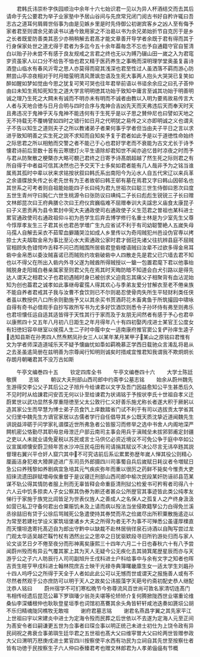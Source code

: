 <!-- { "loadSidebar": true } -->
　　君韩氏讳崇朴字佚园顺治中余年十六七始识君一见以为异人杯酒结交而去其后请命于先公要君为举子业家塾中予居山谷间与先庶常兄闭门阅古书好自矜许辄曰吾志古之道耳何屑屑世俗事为由是见嫉乡里是时先侍御公初谢宾客乡之凶人至有侮予家者君至则谓余兄弟读书以通今致用家之不治曷以书为余兄弟始折节自克厉于是乡之长者既爱防善类其恶少亦稍稍解去君髙才能文章善开导学者余既于君有得而其于行身保家处世之道尤得于君者为多迄今五十余年葢毎念不忘也予自通籍守官自誓清白以贻子孙未尝不有感于良友规戒之言君之终也无以为赙乃辍山田一嵗之入为君窀穸资虽家人以口分不给告不恤也君又精于医药养生之事晩而深明理学堂奥虽复喜诗酒登山临水有春风沂雩之思人亦莫得而窥其浅深也君至性过人虽洒落不羁而游心防黙尝山亭凉夜相对于时月暗萤明清风萧飒忽语及生死大事两人抱头大哭哭已复笑如醉如醒如梦如觉由今思之犹复可笑可哭也往年君举前语以书谘余余应之曰孔子荅仲由曰未知生焉知死知生之道大学言明明徳其功始于致知中庸言至诚其功始于明善明诚之理乃生死之大闗未有诚而不明亦未有明而不诚者由教以入明为要焉故易传言大人者与天地合徳与日月合明与四时合序与鬼神合吉凶先天而天弗违后天而奉天时天且弗违况于鬼神乎天与鬼神不能违何有于生死乎是以子思之賛仲尼也曰譬如天地之无不持载无不覆帱譬如四时之错行如日月之代明犹之易传之义亦即明诚之义也谓夫子不告以知生之道则夫子之所以教诸弟子者果何事乎学者但当由夫子平日之言以求进乎致知明善之实生死之説不求知而自知矣予复于君者如此予是以于道徳性命始终之际思君之所以相勉而交警之者不能己于心也君好学老而不衰能为古文尤长于诗予懐君诗前后至数十首有云寒牕灯火平生语除却君知世不闻亦追忆昔时凉夜之时而予与君从防聚散之梗槩亦大略可覩己君终之日寄予诗髙朗超越了然生死之际则君之有所自得于中者益可信其决然也己予交天下士多矣如君者能有几人哉非予为之铭当谁属焉其孤时中辈以状来求铭按状叙曰韩氏系出南阳今为沁水人自五代宋辽以来兵革之余谱牒放失传之长老先世有为王者故邨曰韩王邨有墓在焉君又字曰韩山因邨名也其世系之可考者则自祖能始能四子长曰纯为君九世祖次曰聪三世生侍御曰恩次曰度五世生青州守曰肫仁六世生桃源令曰张防议曰琠纯二子长曰彪彪生锐锐三子长曰赠文林郎昆次曰王府典膳仑次曰王府仪宾巍临难不屈赠奉训大夫諡忠义庙食太康昆子曰子义恩贡再为县令累封中宪大夫通政使司右通政使子义生范君之曽祖也某科进士累官通政使司右通政祖仰斗初为邑学生后弃去博学修行名重士林是为少室先生父尊今惇厚孝友生三子君其长也君邑学増广生九应省试不利于有司幼聪警絶人五嵗失母马孺人自解去采衣不茹荤血擗踊哭泣如成人乡里传以为奇闯贼犯州邑设伪官専以拷掠士大夫刼取金帛为事比至沁水大索通政公家时君才弱冠先诸父往抗辨县庭不屈贼官相顾失色错愕咋舌释不问已而贼围所居砦君登砦楼语贼曰汝辈不过欲多得金帛耳砦中金帛悉以委汝贼喜诺已而贼败约攻砦破砦中人四散走先是君父已穴墙去君不知也以不得父在所出入砦内外寻父遂为贼酋所得贼授以一鎗一包置君麾下君以他事绐贼脱身走阳城白巷亲属家至则君父先在焉其时天晦防暗不知道会白犬引路以是得先达人谓天之相君父子也君初遇贼时身已被创求父迫竟忘其痛父子相聚背有血沾泥始知为创也葢君之诚孝如此事继毋霍孺人得其欢心与季弟友爱分甘解衣至老不倦亲族不能自养者君戒其子我与汝曹不食饮则已不尔则曷忍使骨肉失所生平轻财利类任侠者虽以教授供八口所余则勤施予又以其余买书贳酒莳花木畜禽鱼于所筑撮园中啸咏自得有奇书必借观手自抄写故所写书为尤多好饮酒饮则悉令子孙环侍有弗至则弗乐也君坦懐任运自适其适皆得于天性其行于家而及于友朋无间然者有感于予心也君卒以康熈四十又五年八月初八日距生之年月得年八十有四初娶丙戌进士某官王公度女有妇徳妇容卒继室以侯孺人生二子时中履中女一适南康府推官窦公复俨孙庠生逵子选知县斯在孙男四人然焘黙凤孙女三人以某年某月某甲子某山之原铭曰君惟有文为学者师深造道域乐天不疑予懐幽忧如馽如羁晩慕正学西日载驰众言淆乱将曷从之去圣虽逺简册在兹明善为宗尊闻行知明则诚矣时措咸宜惟君知我谓我不欺炯炯长存朗月朝曦君其不没万古如斯



　　午亭文编巻四十五
　　钦定四库全书
　　午亭文编巻四十六
　　大学士陈廷敬撰
　　志铭
　　朝议大夫刑部山西司郎中约斋李公墓志铭
　　始余从蔚州魏先生游得交李公父子其后公之子旭升今给谏君以文字及吾门因益愈知公平生甚悉后久不见时时从给諌君问安否无何以讣至给谏君为状谒铭于予按状李氏十世祖自孝义迁蔚累世以武功显然多厚重隠徳至父太公敦行仁义好善乐施尤称长者遂大积于厥躬以造其家公生而早慧为博士弟子员食饩上庠数踏省门试不利于有司以选拔贡太学省其父归里中魏先生方谪官家居以古儒者学行自任倡导其乡公既天质沈挚近道闻魏先生讲説益淬砺于问学家礼谱牒近世所弗急者公皆服习而修举之选中书舍人内阁地深严闗机密公恪勤尽其职毋怠毋泄迁户部云南司主事会用兵于滇贼垒未拔郛郭甫定封疆之吏以人未就业请免夏税以苏民或言士马供亿必资近境议不可免公争于庭中卒如公议宣属顺懐安蔚卫频年苦水沙冲压民屯田有司请捐其赋议不决公尽言无讳卒韪其説督理右翼兴平仓奸人窟穴其中不可究诘前后系讼累累弥歴年嵗人惮其役公则精心厘画洁身犯艰大猾屏迹进广东司员外郎摄四川司事蜀自兵后嵗赋日耗议者令増赋日急公曰养残黎如养剧病宜急培其元气疾疢弥年而重以很厉之药鲜不毙矣今惟责大吏招徕流遗田辟赋増毋俟重督于是议寝迁刑部山西司郎中榆次民段某奸防诬祁县范某谋不轨公得其情防者服上刑而无辜皆释会命重臣清刑狱公检爰书可矜宥者司得八十六人云中饥多掠卖人子女公察其伪券为断还者甚众公所歴官其事迹皆此类公纯孝友悌行于家施于族党比闾皆足为世表仪旌人之善成人之名保人之孤复人之产终身汲汲如营已私卫守备何君出仓粟赈饥未及上请而病以殁法当坐侵欺籍孥公力白得免兰溪丞徐喆旧有贷于公徐后骂贼死公急遣使持其券焚而吊之俭嵗尽出所积粟散施逺迩以为常至若建社学设义冢筑垣堡诸乡大夫之所得为者无不为事不可殚悉公虽谨厚檏直而天懐坦逸寄托髙迈自为郎出守黔中以缺裁不赴林居徜徉泉石诗酒以自陶写尝过龙门观太华适吴越芒鞵竹杖有洒然出尘之思卒之日犹驱欵段寻旧所钓游处归而与家人论文谈艺日夕不倦至夜分而形神离矣康熙三十四年六月二十日也春秋六十有八予尝闻蔚州殁而有异云气覆其冢上其为天人无疑今公无疾化去其骑箕尾歴星辰而亦与天游乎公之子六人昉辰行人司司副旭升壬戌科进士户科给事中与余有文字之知者也晖吉贡生暄亨甲戌科进士翰林院庶吉士映干光禄寺典簿曙畿廪生女一适太学生刘曧孙十四人呜呼公之所得于天全于人者如此此公可以无憾而世或谓天之报施善人或有不尽然者然观于公亦庶防可以明于天人之故矣公讳振藻字天葩号约斋初配史恭人继配沈恭人铭曰
　　蔚州宿学不可扪寒松晩节今弥尊流风百世尚可敦名家清切连髙门韦相传经遗后昆范公幕下罗璵璠少翁尧夫堪等伦矫矫介复何腾掀陇西世业堪重论维桑仙李深蟠根仲也耿耿登星垣季也词馆初髙鶱其余头角皆轩轩咸池迭奏如篪埙公胡不乐归精魂陇冈樵牧无敢喧
　　谢府君墓志铭
　　谢君名燕昌字翼之其先家平江上世祖曰宇以宋建炎中进士为定海令殁而民葬之后世依以不去遂为定海人元至正间为髙安令者曰嗣谦更五世为佥事者曰琛佥事以明正统己未进士初仕为上饶令政有异民祠祝之弗衰佥事弟璵生廷华君之五世祖也髙大父曰维寜曽大父曰纶两世皆赠参政大父曰渭明万厯庚戌进士累官四川按察使平水西有功民为立祠自其先世至按察仕者皆有功徳于民按察生子六人仲曰泰臻君考也赠文林郎君为人孝弟偘偘有节概
